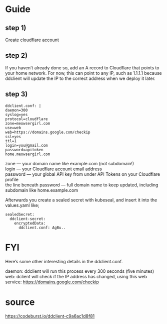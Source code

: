 # Guide
## step 1) 
Create cloudflare account

## step 2) 
If you haven’t already done so, add an A record to Cloudflare that points to your home network. For now, this can point to any IP, such as 1.1.1.1 because ddclient will update the IP to the correct address when we deploy it later.

## step 3)
```
ddclient.conf: |
daemon=300
syslog=yes
protocol=cloudflare
zone=meowsergirl.com
use=web
web=https://domains.google.com/checkip
ssl=yes
ttl=1
login=you@gmail.com
password=apitoken
home.meowsergirl.com
```
zone — your domain name like example.com (not subdomain!) \
login — your Cloudflare account email address \
password — your global API key from under API Tokens on your Cloudflare profile \
the line beneath password — full domain name to keep updated, including subdomain like home.example.com


Afterwards you create a sealed secret with kubeseal, and insert it into the values.yaml like;

```
sealedSecret:
  ddclient-secret:
    encryptedData:
      ddclient.conf: AgBu..
```

# FYI
Here’s some other interesting details in the ddclient.conf.

daemon: ddclient will run this process every 300 seconds (five minutes) \
web: dclient will check if the IP address has changed, using this web service: https://domains.google.com/checkip

# source    
https://codeburst.io/ddclient-c9a6ac1d8f81



